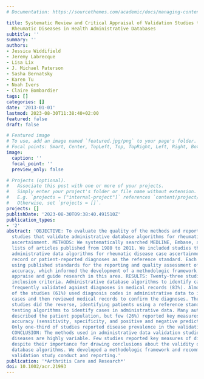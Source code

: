 ```yaml
---
# Documentation: https://sourcethemes.com/academic/docs/managing-content/

title: Systematic Review and Critical Appraisal of Validation Studies to Identify
  Rheumatic Diseases in Health Administrative Databases
subtitle: ''
summary: ''
authors:
- Jessica Widdifield
- Jeremy Labrecque
- Lisa Lix
- J. Michael Paterson
- Sasha Bernatsky
- Karen Tu
- Noah Ivers
- Claire Bombardier
tags: []
categories: []
date: '2013-01-01'
lastmod: 2023-08-30T11:38:40+02:00
featured: false
draft: false

# Featured image
# To use, add an image named `featured.jpg/png` to your page's folder.
# Focal points: Smart, Center, TopLeft, Top, TopRight, Left, Right, BottomLeft, Bottom, BottomRight.
image:
  caption: ''
  focal_point: ''
  preview_only: false

# Projects (optional).
#   Associate this post with one or more of your projects.
#   Simply enter your project's folder or file name without extension.
#   E.g. `projects = ["internal-project"]` references `content/project/deep-learning/index.md`.
#   Otherwise, set `projects = []`.
projects: []
publishDate: '2023-08-30T09:38:40.491510Z'
publication_types:
- '2'
abstract: 'OBJECTIVE: To evaluate the quality of the methods and reporting of published
  studies that validate administrative database algorithms for rheumatic disease case
  ascertainment. METHODS: We systematically searched MEDLINE, Embase, and the reference
  lists of articles published from 1980 to 2011. We included studies that validated
  administrative data algorithms for rheumatic disease case ascertainment using medical
  record or patient-reported diagnoses as the reference standard. Each study was evaluated
  using published standards for the reporting and quality assessment of diagnostic
  accuracy, which informed the development of a methodologic framework to help critically
  appraise and guide research in this area. RESULTS: Twenty-three studies met the
  inclusion criteria. Administrative database algorithms to identify cases were most
  frequently validated against diagnoses in medical records (83%). Almost two-thirds
  of the studies (61%) used diagnosis codes in administrative data to identify potential
  cases and then reviewed medical records to confirm the diagnoses. The remaining
  studies did the reverse, identifying patients using a reference standard and then
  testing algorithms to identify cases in administrative data. Many authors (61%)
  described the patient population, but few (26%) reported key measures of diagnostic
  accuracy (sensitivity, specificity, and positive and negative predictive values).
  Only one-third of studies reported disease prevalence in the validation study sample.
  CONCLUSION: The methods used in administrative data validation studies of rheumatic
  diseases are highly variable. Few studies reported key measures of diagnostic accuracy
  despite their importance for drawing conclusions about the validity of administrative
  database algorithms. We developed a methodologic framework and recommendations for
  validation study conduct and reporting.'
publication: '*Arthritis Care and Research*'
doi: 10.1002/acr.21993
---
```

